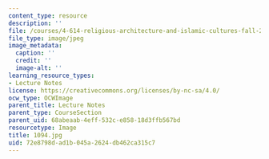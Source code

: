 ```yaml
---
content_type: resource
description: ''
file: /courses/4-614-religious-architecture-and-islamic-cultures-fall-2002/72e8798dad1b045a2624db462ca315c7_1094.jpg
file_type: image/jpeg
image_metadata:
  caption: ''
  credit: ''
  image-alt: ''
learning_resource_types:
- Lecture Notes
license: https://creativecommons.org/licenses/by-nc-sa/4.0/
ocw_type: OCWImage
parent_title: Lecture Notes
parent_type: CourseSection
parent_uid: 68abeaab-4eff-532c-e858-18d3ffb567bd
resourcetype: Image
title: 1094.jpg
uid: 72e8798d-ad1b-045a-2624-db462ca315c7
---
```

